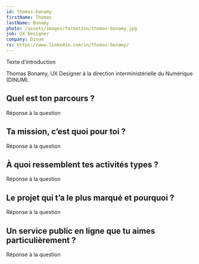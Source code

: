 ```yaml
---
id: thomas-bonamy
firstName: Thomas
lastName: Bonamy
photo: /assets/images/formation/thomas-bonamy.jpg
job: UX Designer
company: Dinum
rs: https://www.linkedin.com/in/thomas-bonamy/
---
```


<p class="fr-text--lead">Texte d'introduction</p>

<p class="fr-text--lead">Thomas Bonamy, <span lang="en">UX Designer</span> à la direction interministérielle du Numérique (DINUM).</p>

<h2 class="fr-h6">Quel est ton parcours&nbsp;?</h2>

Réponse à la question

<h2 class="fr-h6">Ta mission, c’est quoi pour toi&nbsp;?</h2>

Réponse à la question

<h2 class="fr-h6">À quoi ressemblent tes activités types&nbsp;?</h2>

Réponse à la question

<h2 class="fr-h6">Le projet qui t’a le plus marqué et pourquoi&nbsp;?</h2>

Réponse à la question

<h2 class="fr-h6">Un service public en ligne que tu aimes particulièrement&nbsp;?</h2>

Réponse à la question

